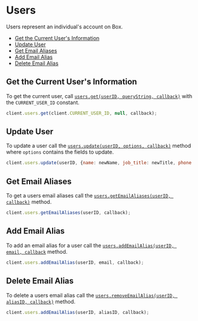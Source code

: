 Users
=====

Users represent an individual's account on Box.

* [Get the Current User's Information](#get-the-current-users-information)
* [Update User](#update-user)
* [Get Email Aliases](#get-email-aliases)
* [Add Email Alias](#add-email-alias)
* [Delete Email Alias](#delete-email-alias)

Get the Current User's Information
----------------------------------

To get the current user, call [`users.get(userID, queryString, callback)`](http://opensource.box.com/box-node-sdk/Users.html#get) with the `CURRENT_USER_ID` constant.

```js
client.users.get(client.CURRENT_USER_ID, null, callback);
```


Update User
-----------

To update a user call the [`users.update(userID, options, callback)`](http://opensource.box.com/box-node-sdk/Users.html#update) method where `options` contains the fields to update.

```js
client.users.update(userID, {name: newName, job_title: newTitle, phone: newPhone}, callback);
```


Get Email Aliases
-----------------

To get a users email aliases call the [`users.getEmailAliases(userID, callback)`](http://opensource.box.com/box-node-sdk/Users.html#getEmailAliases) method.

```js
client.users.getEmailAliases(userID, callback);
```


Add Email Alias
---------------

To add an email alias for a user call the [`users.addEmailAlias(userID, email, callback`](http://opensource.box.com/box-node-sdk/Users.html#addEmailAlias) method.

```js
client.users.addEmailAlias(userID, email, callback);
```


Delete Email Alias
------------------

To delete a users email alias call the [`users.removeEmailAlias(userID, aliasID, callback)`](http://opensource.box.com/box-node-sdk/Users.html#removeEmailAlias) method.

```js
client.users.addEmailAlias(userID, aliasID, callback);
```
